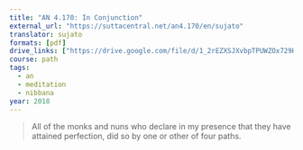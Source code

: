 ```yaml
---
title: "AN 4.170: In Conjunction"
external_url: "https://suttacentral.net/an4.170/en/sujato"
translator: sujato
formats: [pdf]
drive_links: ["https://drive.google.com/file/d/1_2rEZXSJXvbpTPUWZOx729HS87i8S7qO"]
course: path
tags:
  - an
  - meditation
  - nibbana
year: 2018
---
```


> All of the monks and nuns who declare in my presence that they have attained perfection, did so by one or other of four paths.
